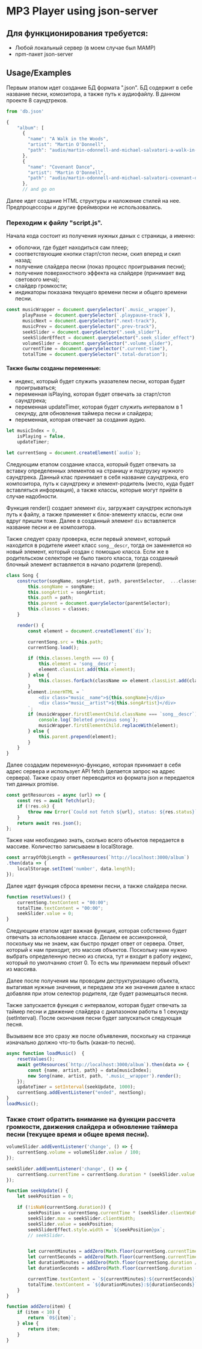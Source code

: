 
# MP3 Player using json-server

## Для функционирования требуется:

 - Любой локальный сервер (в моем случае был MAMP)
 - npm-пакет json-server
## Usage/Examples
Первым этапом идет создание БД формата ".json". БД содержит в себе название песни, комозитора, а также путь к аудиофайлу. В данном проекте 8 саундтреков.

```javascript
from 'db.json'

{
    "album": [
      {
        "name": "A Walk in the Woods",
        "artist": "Martin O'Donnell",
        "path": "audio/martin-odonnell-and-michael-salvatori-a-walk-in-the-woods.mp3"
      },
      {
        "name": "Covenant Dance",
        "artist": "Martin O'Donnell",
        "path": "audio/martin-odonnell-and-michael-salvatori-covenant-dance.mp3"
      }, 
      // and go on
```

Далее идет создание HTML структуры и наложение стилей на нее. Предпроцессоры и другие фреймворки не использовались.

### Переходим к файлу "script.js". 
Начала кода состоит из получения нужных даных с страницы, а именно:

- оболочки, где будет находиться сам плеер;
- соответствующие кнопки старт/стоп песни, скип вперед и скип назад;
- получение слайдера песни (показ процесс проигрывания песни);
- получение поверхностного эффекта на слайдере (принимает вид светового меча);
- слайдер громкости;
- индикаторы показана текущего времени песни и общего времени песни.

```javascript
const musicWrapper = document.querySelector(`.music__wrapper`),
	  playPause = document.querySelector(`.playpause-track`),
	  musicNext = document.querySelector(".next-track"),
	  musicPrev = document.querySelector(".prev-track"),
	  seekSlider = document.querySelector(".seek_slider"),
	  seekSliderEffect = document.querySelector(".seek_slider_effect"),
	  volumeSlider = document.querySelector(".volume_slider"),
	  currentTime = document.querySelector(".current-time"),
	  totalTime = document.querySelector(".total-duration");
```

#### Также былы созданы переменные:
- индекс, который будет служить указателем песни, которая будет проигрываться;
- переменная isPlaying, которая будет отвечать за старт/стоп саундтрека;
- переменная updateTimer, которая будет служить интервалом в 1 секунду, для обновления таймера песни и слайдера;
- переменная, которая отвечает за создания аудио.
```javascript
let musicIndex = 0,
	isPlaying = false,
	updateTimer;

let currentSong = document.createElement(`audio`);
```

Следующим етапом создание класса, который будет отвечать за вставку определенных элементов на страницу и подгрузку нужного саундтрека.
Данный клас принимает в себя название саундтрека, его композитора, путь к саундтреку и элемент-родитель (место, куда будет вставляться информация), а также классы, которые могут прийти в случае надобности.

Функция render() создает элемент `div`, загружает саундтрек используя путь к файлу, а также применяет к блок-элементу классы, если они вдруг пришли тоже.
Далее в созданный  элемент `div` вставляется название песни и ее композитора.

Также следует сразу проверка, если первый элемент, который находится в родителе имеет класс `song__descr`, тогда он заменяется но новый элемент, который создан с помощью класса. Если же в родительском селекторе не было такого класса, тогда созданный блочный элемент вставляется в начало родителя (prepend).

```javascript
class Song {
	constructor(songName, songArtist, path, parentSelector,  ...classes) {
		this.songName = songName;
		this.songArtist = songArtist;
		this.path = path;
		this.parent = document.querySelector(parentSelector);
		this.classes = classes;
	}

	render() {
		const element = document.createElement(`div`);

		currentSong.src = this.path;
		currentSong.load();

		if (this.classes.length === 0) {
			this.element = 'song__descr';
			element.classList.add(this.element);
		} else {
			this.classes.forEach(className => element.classList.add(className));
		}
		element.innerHTML = `
			<div class="music__name">${this.songName}</div>
			<div class="music__artist">${this.songArtist}</div>
		`;
		if (musicWrapper.firstElementChild.className === `song__descr`) {
			console.log(`Deleted previous song`);
			musicWrapper.firstElementChild.replaceWith(element);
		} else {
			this.parent.prepend(element);
		}
	}
}
```


Далее создадим переменную-функцию, которая принимает в себя адрес сервера и использует API fetch (делается запрос на адрес сервера). Также сразу ответ переводится из формата json и передается тип данных promise.
```javascript
const getResources = async (url) => {
	const res = await fetch(url);
	if (!res.ok) {
		throw new Error(`Could not fetch ${url}, status: ${res.status}`);
	}
	return await res.json();
};
```
Также нам необходимо знать, сколько всего объектов передается в массиве. Количество записываем в localStorage.
```javascript
const arrayOfObjLength = getResources(`http://localhost:3000/album`)
.then(data => {
	localStorage.setItem('number', data.length);
});
```
Далее идет функция сброса времени песни, а также слайдера песни.
```javascript
function resetValues() {
	currentSong.textContent = "00:00";
	totalTime.textContent = "00:00";
	seekSlider.value = 0;
}
```
Следующим етапом идет важная функция, которая собственно будет отвечать за использование класса. Делаем ее ассинхронной, поскольку мы не знаем, как быстро придет ответ от сервера. Ответ, который к нам приходит, это массив объектов. Поскольку нам нужно выбрать определенную песню из списка, тут и входит в работу индекс, который по умолчанию стоит 0. То есть мы принимаем первый объект из массива.

Далее после получения мы проводим деструктуризацию объекта, вытагивая нужные значения, и передаем эти же значения далее в класс добавляя при этом селектор родителя, где будет размещаться песня. 

Также запускается функция с интервалом, которая будет отвечать за таймер песни и движение слайдера с диапазоном работы в 1 секунду (setInterval). 
После окончания песни будет запускаться следующая песня. 

Вызываем все это сразу же после объявления, поскольку на странице изначально должно что-то быть (какая-то песня).
```javascript
async function loadMusic()  {
	resetValues();
	await getResources(`http://localhost:3000/album`).then(data => {
		const {name, artist, path} = data[musicIndex];
		new Song(name, artist, path, '.music__wrapper').render();
	});
	updateTimer = setInterval(seekUpdate, 1000);
	currentSong.addEventListener("ended", nextSong);
}
loadMusic();
```

### Также стоит обратить внимание на функции рассчета громкости, движения слайдера и обновление таймера песни (текущее время и общее время песни).
```javascript
volumeSlider.addEventListener('change', () => {
	currentSong.volume = volumeSlider.value / 100;
});

seekSlider.addEventListener('change', () => {
	currentSong.currentTime = currentSong.duration * (seekSlider.value / seekSlider.clientWidth);
});

function seekUpdate() {
	let seekPosition = 0;

	if (!isNaN(currentSong.duration)) {
		seekPosition = currentSong.currentTime * (seekSlider.clientWidth / currentSong.duration);
		seekSlider.max = seekSlider.clientWidth;
    	seekSlider.value = seekPosition;
		seekSliderEffect.style.width = `${seekPosition}px`;
		// seekSlider.


		let currentMinutes = addZero(Math.floor(currentSong.currentTime / 60));
		let currentSeconds = addZero(Math.floor(currentSong.currentTime - currentMinutes * 60));
		let durationMinutes = addZero(Math.floor(currentSong.duration / 60));
		let durationSeconds = addZero(Math.floor(currentSong.duration - durationMinutes * 60));

		currentTime.textContent = `${currentMinutes}:${currentSeconds}`;
		totalTime.textContent = `${durationMinutes}:${durationSeconds}`;
	}
}

function addZero(item) {
	if (item < 10) {
		return `0${item}`;
	} else {
		return item;
	}
}
```